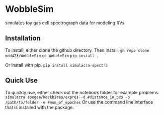 # WobbleSim
simulates toy gas cell spectrograph data for modeling RVs


## Installation
To install, either clone the github directory. Then install.
`gh repo clone mdd423/WobbleSim`
`cd WobbleSim`
`pip install .`

Or install with pip.
`pip install simulacra-spectra`

## Quick Use
To quickly use, either check out the notebook folder for example problems.
`simulacra apogee/keckhires/expres -d #distance_in_pcs -o /path/to/folder -e #num_of_epoches`
Or use the command line interface that is installed with the package.
